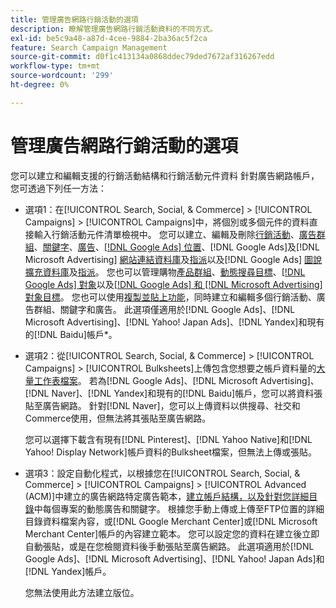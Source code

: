 ```yaml
---
title: 管理廣告網路行銷活動的選項
description: 瞭解管理廣告網路行銷活動資料的不同方式。
exl-id: be5c9a48-a87d-4cee-9884-2ba36ac5f2ca
feature: Search Campaign Management
source-git-commit: d0f1c413134a0868ddec79ded7672af316267edd
workflow-type: tm+mt
source-wordcount: '299'
ht-degree: 0%

---
```


# 管理廣告網路行銷活動的選項

您可以建立和編輯支援的行銷活動結構和行銷活動元件資料
針對廣告網路帳戶，您可透過下列任一方法：

* 選項1：在[!UICONTROL Search, Social, & Commerce] > [!UICONTROL Campaigns] > [!UICONTROL Campaigns]中，將個別或多個元件的資料直接輸入行銷活動元件清單檢視中。 您可以建立、編輯及刪除[行銷活動](/help/search-social-commerce/campaign-management/campaigns/campaign-manage.md)、[廣告群組](/help/search-social-commerce/campaign-management/campaigns/ad-group-manage.md)、[關鍵字](/help/search-social-commerce/campaign-management/campaigns/keyword-manage.md)、[廣告](/help/search-social-commerce/campaign-management/campaigns/ad-manage.md)、[[!DNL Google Ads] 位置](/help/search-social-commerce/campaign-management/campaigns/placement-manage.md)、[!DNL Google Ads]及[!DNL Microsoft Advertising] [網站連結資料庫](/help/search-social-commerce/campaign-management/campaigns/sitelink-extension-manage.md)及[指派](/help/search-social-commerce/campaign-management/campaigns/sitelink-extension-associate.md)以及[!DNL Google Ads] [圖說擴充資料庫](/help/search-social-commerce/campaign-management/campaigns/callout-extension-manage.md)及[指派](/help/search-social-commerce/campaign-management/campaigns/callout-extension-associate.md)。 您也可以管理購物[產品群組](/help/search-social-commerce/campaign-management/campaigns/product-group-manage.md)、[動態搜尋目標](/help/search-social-commerce/campaign-management/campaigns/dynamic-search-target-manage.md)、[[!DNL Google Ads] 對象](/help/search-social-commerce/campaign-management/campaigns/audience-about.md)以及[[!DNL Google Ads] 和 [!DNL Microsoft Advertising] 對象目標](/help/search-social-commerce/campaign-management/campaigns/audience-targets-manage.md)。 您也可以使用[複製並貼上功能](/help/search-social-commerce/campaign-management/campaigns/copy-paste.md)，同時建立和編輯多個行銷活動、廣告群組、關鍵字和廣告。 此選項僅適用於[!DNL Google Ads]、[!DNL Microsoft Advertising]、[!DNL Yahoo! Japan Ads]、[!DNL Yandex]和現有的[!DNL Baidu]帳戶*。

* 選項2：從[!UICONTROL Search, Social, & Commerce] > [!UICONTROL Campaigns] > [!UICONTROL Bulksheets]上傳包含您想要之帳戶資料量的[大量工作表檔案](/help/search-social-commerce/campaign-management/bulksheets/bulksheet-about.md)。 若為[!DNL Google Ads]、[!DNL Microsoft Advertising]、[!DNL Naver]、[!DNL Yandex]和現有的[!DNL Baidu]帳戶，您可以將資料張貼至廣告網路。 針對[!DNL Naver]，您可以上傳資料以供搜尋、社交和Commerce使用，但無法將其張貼至廣告網路。

  您可以選擇下載含有現有[!DNL Pinterest]、[!DNL Yahoo Native]和[!DNL Yahoo! Display Network]帳戶資料的Bulksheet檔案，但無法上傳或張貼。

* 選項3：設定自動化程式，以根據您在[!UICONTROL Search, Social, & Commerce] > [!UICONTROL Campaigns] > [!UICONTROL  Advanced (ACM)]中建立的廣告網路特定廣告範本，[建立帳戶結構，以及針對您詳細目錄](/help/search-social-commerce/campaign-management/inventory-feeds/inventory-feeds-about.md)中每個專案的動態廣告和關鍵字。 根據您手動上傳或上傳至FTP位置的詳細目錄資料檔案內容，或[!DNL Google Merchant Center]或[!DNL Microsoft Merchant Center]帳戶的內容建立範本。 您可以設定您的資料在建立後立即自動張貼，或是在您檢閱資料後手動張貼至廣告網路。 此選項適用於[!DNL Google Ads]、[!DNL Microsoft Advertising]、[!DNL Yahoo! Japan Ads]和[!DNL Yandex]帳戶。

  您無法使用此方法建立版位。
